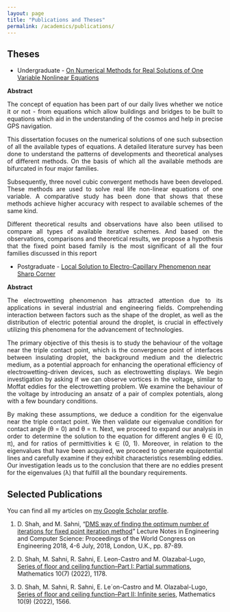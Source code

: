 ```yaml
---
layout: page
title: "Publications and Theses"
permalink: /academics/publications/
---
```



## Theses

- Undergraduate - [On Numerical Methods for Real Solutions of One Variable Nonlinear Equations](https://drive.proton.me/urls/QSWRXSJ8Y0#vcWKqnAsobnF)

**Abstract**

<div style="text-align: justify;">

The concept of equation has been part of our daily lives whether we notice it or not - from equations which allow buildings and bridges to be built to equations which aid in the understanding of the cosmos and help in precise GPS navigation.
</div> 

<p>

</p>

<div style="text-align: justify;">
This dissertation focuses on the numerical solutions of one such subsection of all the available types of equations. A detailed literature survey has been done to understand the patterns of developments and theoretical analyses of different methods. On the basis of which all the available methods are bifurcated in four major families.
</div> 

<p>

</p>

<div style="text-align: justify;">
Subsequently, three novel cubic convergent methods have been developed. These methods are used to solve real life non-linear equations of one variable. A comparative study has been done that shows that these methods achieve higher accuracy with respect to available schemes of the same kind.
</div>

<p>

</p>

<div style="text-align: justify;">
Different theoretical results and observations have also been utilised to compare all types of available iterative schemes. And based on the observations, comparisons and theoretical results, we propose a hypothesis that the fixed point based family is the most significant of all the four families discussed in this report
</div>

- Postgraduate - [Local Solution to Electro-Capillary Phenomenon near Sharp Corner](https://drive.proton.me/urls/FARC4Q83PG#XnzkI6L6YDPG)

**Abstract**

<div style="text-align: justify;">
The electrowetting phenomenon has attracted attention due to its applications in several industrial and engineering fields. Comprehending interaction between factors such as the shape of the droplet, as well as the distribution of electric potential around the droplet, is crucial in effectively utilizing this phenomena for the advancement of technologies.
</div> 

<p>

</p>

<div style="text-align: justify;">
The primary objective of this thesis is to study the behaviour of the voltage near the triple contact point, which is the convergence point of interfaces between insulating droplet, the background medium and the dielectric medium, as a potential approach for enhancing the operational efficiency of electrowetting-driven devices, such as electrowetting displays. We begin investigation by asking if we can observe vortices in the voltage, similar to Moffat eddies for the electrowetting problem. We examine the behaviour of the voltage by introducing an ansatz of a pair of complex potentials, along with a few boundary conditions.
</div> 

<p>

</p>

<div style="text-align: justify;">
By making these assumptions, we deduce a condition for the eigenvalue near the triple contact point. We then validate our eigenvalue condition for contact angle (θ = 0) and θ = π. Next, we proceed to expand our analysis in order to determine the solution to the equation for different angles θ ∈ (0, π), and for ratios of permittivities k ∈ (0, 1). Moreover, in relation to the eigenvalues that have been acquired, we proceed to generate equipotential lines and carefully examine if they exhibit characteristics resembling eddies. Our investigation leads us to the conclusion that there are no eddies present for the eigenvalues (λ) that fulfill all the boundary requirements.
</div>

## Selected Publications

You can find all my articles on [my Google Scholar profile](https://scholar.google.com/citations?user=ocwAZV8AAAAJ).

1. D. Shah, and M. Sahni, “[DMS way of finding the optimum number of iterations for fixed point iteration method](https://www.iaeng.org/publication/WCE2018/WCE2018_pp87-89.pdf)” Lecture Notes in Engineering and Computer Science: Proceedings of the World Congress on Engineering 2018, 4-6 July, 2018, London, U.K., pp. 87-89.

2. D. Shah, M. Sahni, R. Sahni, E. Leon-Castro and M. Olazabal-Lugo, [Series of floor and ceiling function–Part I: Partial summations](https://www.mdpi.com/2227-7390/10/7/1178), Mathematics 10(7) (2022), 1178.

3. D. Shah, M. Sahni, R. Sahni, E. Le´on-Castro and M. Olazabal-Lugo, [Series of floor and ceiling function–Part II: Infinite series](https://www.mdpi.com/2227-7390/10/9/1566), Mathematics 10(9) (2022), 1566.
